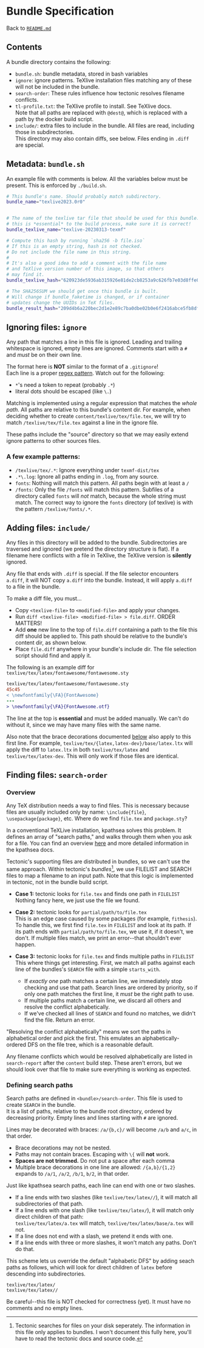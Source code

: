 # Bundle Specification

Back to [`README.md`](../README.md)



## Contents
A bundle directory contains the following:
 - `bundle.sh`: bundle metadata, stored in bash variables
 - `ignore`: ignore patterns. TeXlive installation files matching any of these will not be included in the bundle.
 - `search-order`: These rules influence how tectonic resolves filename conflicts.
 - `tl-profile.txt`: the TeXlive profile to install. See TeXlive docs. \
 Note that all paths are replaced with `@dest@`, which is replaced with a path by the docker build script.
 - `include/`: extra files to include in the bundle. All files are read, including those in subdirectories. \
 This directory may also contain diffs, see below. Files ending in `.diff` are special.




## Metadata: `bundle.sh`
An example file with comments is below. All the variables below must be present. This is enforced by `./build.sh`.
```sh
# This bundle's name. Should probably match subdirectory.
bundle_name="texlive2023.0r0"


# The name of the texlive tar file that should be used for this bundle.
# this is *essential* to the build process, make sure it is correct!
bundle_texlive_name="texlive-20230313-texmf"

# Compute this hash by running `sha256 -b file.iso`
# If this is an empty string, hash is not checked.
# Do not include the file name in this string.
#
# It's also a good idea to add a comment with the file name
# and TeXlive version number of this image, so that others
# may find it.
bundle_texlive_hash="620923de5936ab315926e81de2cb8253a9c626fb7e03d8ffe0d424598eb32f94"

# The SHA256SUM we should get once this bundle is built.
# Will change if bundle_faketime is changed, or if container
# updates change the UUIDs in TeX files.
bundle_result_hash="209d4b6a220bec2d1e2e89c7ba0dbe02b0e6f2416abce5fb8df228e06cf1e335"
```




## Ignoring files: `ignore`
Any path that matches a line in this file is ignored.
Leading and trailing whitespace is ignored, empty lines are ignored.
Comments start with a `#` and *must* be on their own line.

The format here is **NOT** similar to the format of a `.gitignore`!\
Each line is a proper [regex pattern](https://regexr.com/). Watch out for the following:
 - `*`'s need a token to repeat (probably `.*`)
 - literal dots should be escaped (like `\.`)


Matching is implemented using a regular expression that matches the *whole path*.
All paths are relative to this bundle's content dir. For example, when deciding whether to create
`content/texlive/tex/file.tex`, we will try to match `/texlive/tex/file.tex` against a line in the ignore file.

These paths include the "source" directory so that we may easily extend ignore patterns to other sources files.

### A few example patterns:
 - `/texlive/tex/.*`: Ignore everything under `texmf-dist/tex`
 - `.*\.log`: Ignore all paths ending in `.log`, from any source.
 - `fonts`: Nothing will match this pattern. All paths begin with at least a `/`
 - `/fonts`: Only the file `/fonts` will match this pattern. Subfiles of a directory called `fonts` will *not* match, because the whole string must match. The correct way to ignore the `fonts` directory (of texlive) is with the pattern `/texlive/fonts/.*`.




## Adding files: `include/`

Any files in this directory will be added to the bundle. Subdirectories are traversed and ignored (we pretend the directory structure is flat). If a filename here conflicts with a file in TeXlive, the TeXlive version is **silently** ignored.

Any file that ends with `.diff` is special. If the file selector encounters `a.diff`, it will NOT copy `a.diff` into the bundle. Instead, it will apply `a.diff` to a file in the bundle.

To make a diff file, you must...
 - Copy `<texlive-file>` to `<modified-file>` and apply your changes.
 - Run `diff <texlive-file> <modified-file> > file.diff`. ORDER MATTERS!
 - Add **one** new line to the top of `file.diff` containing a path to the file this diff should be applied to. This path should be relative to the bundle's content dir, as shown below.
 - Place `file.diff` anywhere in your bundle's include dir. The file selection script should find and apply it.


The following is an example diff for `texlive/tex/latex/fontawesome/fontawesome.sty`
```diff
texlive/tex/latex/fontawesome/fontawesome.sty
45c45
< \newfontfamily{\FA}{FontAwesome}
---
> \newfontfamily{\FA}{FontAwesome.otf}
```
The line at the top is **essential** and must be added manually. We can't do without it, since we may have many files with the same name.

Also note that the brace decorations documented [below](#defining-search-paths) also apply to this first line.
For example, `texlive/tex/{latex,latex-dev}/base/latex.ltx` will apply the diff to `latex.ltx` in both `texlive/tex/latex` and `texlive/tex/latex-dev`. This will only work if those files are identical.


## Finding files: `search-order`

### Overview

Any TeX distribution needs a way to find files. This is necessary because files are usually included only by name: `\include{file}`, `\usepackage{package}`, etc. Where do we find `file.tex` and `package.sty`?

In a conventional TeXLive installation, kpathsea solves this problem. It defines an array of "search paths," and walks through them when you ask for a file. You can find an overview [here](https://www.overleaf.com/learn/latex/Articles/An_introduction_to_Kpathsea_and_how_TeX_engines_search_for_files) and more detailed information in the kpathsea docs.

Tectonic's supporting files are distributed in bundles, so we can't use the same approach.
Within tectonic's *bundles*[^1], we use FILELIST and SEARCH files to map a filename to an input path. Note that this logic is implemented in tectonic, not in the bundle build script.

[^1]: Tectonic searches for files on your disk seperately. The information in this file only applies to bundles. I won't document this fully here, you'll have to read the tectonic docs and source code.

- **Case 1:** tectonic looks for `file.tex` and finds one path in `FILELIST`\
  Nothing fancy here, we just use the file we found.

- **Case 2:** tectonic looks for `partial/path/to/file.tex`\
  This is an edge case caused by some packages (for example, `fithesis`). To handle this,
  we first find `file.tex` in `FILELIST` and look at its path. If its path ends with `partial/path/to/file.tex`, we use it,
  if it doesn't, we don't. If multiple files match, we print an error--that shouldn't ever happen.

- **Case 3:** tectonic looks for `file.tex` and finds multiple paths in `FILELIST`\
This where things get interesting. First, we match all paths against each line of the bundles's `SEARCH` file with a simple `starts_with`.
  - If *exactly one* path matches a certain line, we immediately stop checking and use that path. Search lines are ordered by priority, so if only one path matches the first line, it *must* be the right path to use.
  - If multiple paths match a certain line, we discard all others and resolve the conflict alphabetically.
  - If we've checked all lines of `SEARCH` and found no matches, we didn't find the file. Return an error.

"Resolving the conflict alphabetically" means we sort the paths in alphabetical order and pick the first. This emulates an alphabetically-ordered DFS on the file tree, which is a reasonable default.

Any filename conflicts which would be resolved alphabetically are listed in `search-report` after the `content` build step. These aren't errors, but we should look over that file to make sure everything is working as expected.


### Defining search paths

Search paths are defined in `<bundle>/search-order`. This file is used to create `SEARCH` in the bundle.\
It is a list of paths, relative to the bundle root directory, ordered by decreasing priority. Empty lines and lines starting with `#` are ignored.

Lines may be decorated with braces: `/a/{b,c}/` will become `/a/b` and `a/c`, in that order.
 - Brace decorations may not be nested.
 - Paths may not contain braces. Escaping with `\{` will **not** work.
 - **Spaces are not trimmed.** Do not put a space after each comma
 - Multiple brace decorations in one line are allowed: `/{a,b}/{1,2}` expands to `/a/1`, `/a/2`, `/b/1`, `b/2`, in that order.


Just like kpathsea search paths, each line can end with one or two slashes.

 - If a line ends with two slashes (like `texlive/tex/latex//`), it will match all subdirectories of that path.
 - If a line ends with one slash (like `texlive/tex/latex/`), it will match only direct children of that path:\
 `texlive/tex/latex/a.tex` will match, `texlive/tex/latex/base/a.tex` will not.
 - If a line does not end with a slash, we pretend it ends with one.
 - If a line ends with three or more slashes, it won't match any paths. Don't do that.

This scheme lets us override the default "alphabetic DFS" by adding seach paths as follows, which will look for direct children of `latex` before descending into subdirectories.
```
texlive/tex/latex/
texlive/tex/latex//
```

Be careful--this file is NOT checked for correctness (yet). It must have no comments and no empty lines.